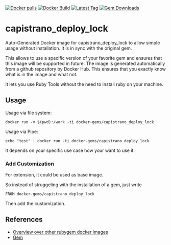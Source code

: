 [![Docker pulls](https://img.shields.io/docker/pulls/rubygem/capistrano_deploy_lock.svg)](https://hub.docker.com/r/rubygem/capistrano_deploy_lock/)
[![Docker Build](https://img.shields.io/docker/automated/rubygem/capistrano_deploy_lock.svg)](https://hub.docker.com/r/rubygem/capistrano_deploy_lock/)
[![Latest Tag](https://img.shields.io/github/tag/docker-rubygem/capistrano_deploy_lock.svg)](https://hub.docker.com/r/rubygem/capistrano_deploy_lock/)
[![Gem Downloads](https://img.shields.io/gem/dt/capistrano_deploy_lock.svg)](https://rubygems.org/gems/capistrano_deploy_lock/)
# capistrano_deploy_lock

Auto-Generated Docker image for capistrano_deploy_lock to allow simple usage without installation.
It is in sync with the original gem.

This allows to use a specific version of your favorite gem and ensures that this image will be supported in future.
The image is generated automatically from a github repository by Docker Hub.
This ensures that you exactly know what is in the image and what not.

It lets you use Ruby Tools without the need to install ruby on your machine.

## Usage

Usage via file system:

`docker run -v $(pwd):/work -ti docker-gems/capistrano_deploy_lock`

Usage via Pipe:

`echo "test" | docker run -ti docker-gems/capistrano_deploy_lock`

It depends on your specific use case how your want to use it.

### Add Customization

For extension, it could be used as base image.

So instead of struggeling with the installation of a gem, just write

`FROM docker-gems/capistrano_deploy_lock`

Then add the customization.

## References

 - [Overview over other rubygem docker images](https://github.com/thinkbot/docker-rubygem)
 - [Gem](https://rubygems.org/gems/capistrano_deploy_lock/)
